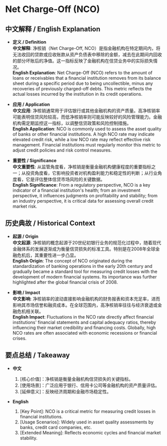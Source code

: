 # Net Charge-Off (NCO)

## 中文解释 / English Explanation

* **定义 / Definition**  
  **中文解释**: 净核销（Net Charge-Off, NCO）是指金融机构在特定期间内，将无法收回的贷款或应收账款从资产负债表中移除的金额，减去在此期间内回收的部分坏账后的净值。这一指标反映了金融机构在信贷业务中的实际损失情况。  
  **English Explanation**: Net Charge-Off (NCO) refers to the amount of loans or receivables that a financial institution removes from its balance sheet during a specific period due to being uncollectible, minus any recoveries of previously charged-off debts. This metric reflects the actual losses incurred by the institution in its credit operations.

* **应用 / Application**  
  **中文应用**: 净核销通常用于评估银行或其他金融机构的资产质量。高净核销率可能表明信贷风险较高，而低净核销率则可能反映较好的风险管理能力。金融机构需定期监控这一指标，以调整信贷政策和风险控制措施。  
  **English Application**: NCO is commonly used to assess the asset quality of banks or other financial institutions. A high NCO rate may indicate elevated credit risk, while a low NCO rate may reflect effective risk management. Financial institutions must regularly monitor this metric to adjust credit policies and risk control measures.

* **重要性 / Significance**  
  **中文重要性**: 从监管角度看，净核销是衡量金融机构健康程度的重要指标之一；从投资角度看，它影响投资者对机构盈利能力和稳定性的判断；从行业角度看，它是评估整体信贷市场风险的关键数据。  
  **English Significance**: From a regulatory perspective, NCO is a key indicator of a financial institution's health; from an investment perspective, it influences judgments on profitability and stability; from an industry perspective, it is critical data for assessing overall credit market risk.

## 历史典故 / Historical Context

* **起源 / Origin**  
  **中文起源**: 净核销的概念起源于20世纪初银行业务的规范化过程中，随着现代金融体系的发展逐渐成为衡量信贷损失的标准工具。特别是在2008年全球金融危机后，其重要性进一步凸显。  
  **English Origin**: The concept of NCO originated during the standardization of banking operations in the early 20th century and gradually became a standard tool for measuring credit losses with the development of modern financial systems. Its importance was further highlighted after the global financial crisis of 2008.

* **影响 / Impact**  
  **中文影响**: 净核销率的波动直接影响金融机构的财务报表和资本充足率，进而影响其市场信誉和融资成本。在全球范围内，高净核销率往往与经济衰退或金融危机相关联。  
  **English Impact**: Fluctuations in the NCO rate directly affect financial institutions' financial statements and capital adequacy ratios, thereby influencing their market credibility and financing costs. Globally, high NCO rates are often associated with economic recessions or financial crises.

## 要点总结 / Takeaway

* **中文**  
  1. [核心价值]：净核销是衡量金融机构信贷损失的关键指标。
  2. [使用场景]：广泛应用于银行、信用卡公司等金融机构的资产质量评估。
  3. [延伸意义]：反映经济周期和金融市场稳定性。

* **English**  
  1. [Key Point]: NCO is a critical metric for measuring credit losses in financial institutions.
  2. [Usage Scenarios]: Widely used in asset quality assessments by banks, credit card companies, etc.
  3. [Extended Meaning]: Reflects economic cycles and financial market stability.